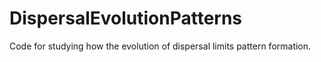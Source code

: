 # DispersalEvolutionPatterns
Code for studying how the evolution of dispersal limits pattern formation.
